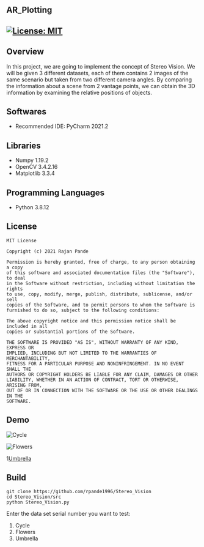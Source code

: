 ## AR_Plotting
[![License: MIT](https://img.shields.io/badge/License-MIT-green.svg)](https://opensource.org/licenses/MIT)
---

## Overview

In this project, we are going to implement the concept of Stereo Vision. We will be given 3 different
datasets, each of them contains 2 images of the same scenario but taken from two different camera
angles. By comparing the information about a scene from 2 vantage points, we can obtain the
3D information by examining the relative positions of objects.

## Softwares

* Recommended IDE: PyCharm 2021.2

## Libraries

* Numpy 1.19.2
* OpenCV 3.4.2.16
* Matplotlib 3.3.4

## Programming Languages

* Python 3.8.12

## License 

```
MIT License

Copyright (c) 2021 Rajan Pande

Permission is hereby granted, free of charge, to any person obtaining a copy
of this software and associated documentation files (the "Software"), to deal
in the Software without restriction, including without limitation the rights
to use, copy, modify, merge, publish, distribute, sublicense, and/or sell
copies of the Software, and to permit persons to whom the Software is
furnished to do so, subject to the following conditions:

The above copyright notice and this permission notice shall be included in all
copies or substantial portions of the Software.

THE SOFTWARE IS PROVIDED "AS IS", WITHOUT WARRANTY OF ANY KIND, EXPRESS OR
IMPLIED, INCLUDING BUT NOT LIMITED TO THE WARRANTIES OF MERCHANTABILITY,
FITNESS FOR A PARTICULAR PURPOSE AND NONINFRINGEMENT. IN NO EVENT SHALL THE
AUTHORS OR COPYRIGHT HOLDERS BE LIABLE FOR ANY CLAIM, DAMAGES OR OTHER
LIABILITY, WHETHER IN AN ACTION OF CONTRACT, TORT OR OTHERWISE, ARISING FROM,
OUT OF OR IN CONNECTION WITH THE SOFTWARE OR THE USE OR OTHER DEALINGS IN THE 
SOFTWARE.
```

## Demo

![Cycle](https://github.com/rpande1996/Stereo_Vision/blob/main/media/output/Cycle/Merged_Cycle.png)

![Flowers](https://github.com/rpande1996/Stereo_Vision/blob/main/media/output/Flowers/Merged_Flowers.png)

1[Umbrella](https://github.com/rpande1996/Stereo_Vision/blob/main/media/output/Umbrella/Merged_Umbrella.png)

## Build

```
git clone https://github.com/rpande1996/Stereo_Vision
cd Stereo_Vision/src
python Stereo_Vision.py
```
Enter the data set serial number you want to test:
1. Cycle
2. Flowers
3. Umbrella
